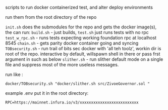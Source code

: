 scripts to run docker containerized test, and alter deploy environments


run them from the root directory of the repo 


``init.sh`` does the submodules for the repo and gets the docker image(s), 
the can run:
``build.sh`` - just builds, 
``test.sh`` just runs tests with no rpc
``test_w_rpc.sh`` - runs tests expecting working foundation rpc at localhost 8545
``chain.sh`` - gets parity docker container going and syncing
``TOBsecurity.sh`` - run trail of bits sec docker with 'all teh toolz', workin dir is root of the repo. interactive by default, willspawn shell in there or pass frst argument in such as below
``slither.sh`` - run slither default mode on a single file and suppress most of the more useless messages.

run like :
```
docker/TOBsecurity.sh "docker/slither.sh src/ZivoeGovernor.sol "
```



example .env put it in the root directory:
```
RPC=https://mainnet.infura.io/v3/xxxxxxxxxxxxxxxxxxxxxxxxxx
```
